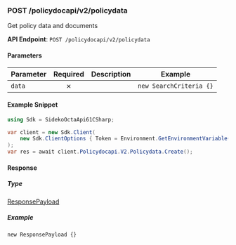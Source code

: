 
### POST /policydocapi/v2/policydata <a name="create"></a>

Get policy data and documents

**API Endpoint**: `POST /policydocapi/v2/policydata`

#### Parameters

| Parameter | Required | Description | Example |
|-----------|:--------:|-------------|--------|
| `data` | ✗ |  | `new SearchCriteria {}` |

#### Example Snippet

```csharp
using Sdk = SidekoOctaApi61CSharp;

var client = new Sdk.Client(
    new Sdk.ClientOptions { Token = Environment.GetEnvironmentVariable("API_TOKEN")! }
);
var res = await client.Policydocapi.V2.Policydata.Create();

```

#### Response

##### Type
[ResponsePayload](/SidekoOctaApi61CSharp/Types/ResponsePayload.cs)

##### Example
`new ResponsePayload {}`

